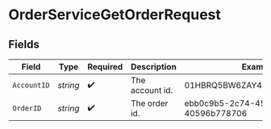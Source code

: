 # OrderServiceGetOrderRequest


## Fields

| Field                                | Type                                 | Required                             | Description                          | Example                              |
| ------------------------------------ | ------------------------------------ | ------------------------------------ | ------------------------------------ | ------------------------------------ |
| `AccountID`                          | *string*                             | :heavy_check_mark:                   | The account id.                      | 01HBRQ5BW6ZAY4BNWP4GWRD80X           |
| `OrderID`                            | *string*                             | :heavy_check_mark:                   | The order id.                        | ebb0c9b5-2c74-45c9-a4ab-40596b778706 |